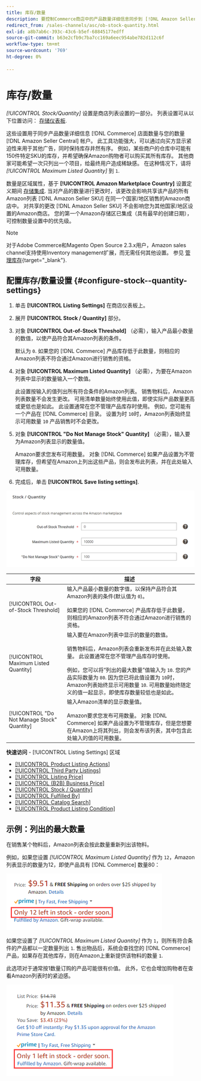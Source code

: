 ```yaml
---
title: 库存/数量
description: 要控制Commerce商店中的产品数量详细信息同步到 [!DNL Amazon Seller Central] 帐户，更新“库存/数量”设置。
redirect_from: /sales-channels/asc/ob-stock-quantity.html
exl-id: a8b7ab6c-393c-43c6-b5ef-68845177edff
source-git-commit: b63e2cfb9c7ba7cc169a6eec954abe782d112c6f
workflow-type: tm+mt
source-wordcount: '769'
ht-degree: 0%

---
```


# 库存/数量

*[!UICONTROL Stock/Quantity]* 设置是商店列表设置的一部分。 列表设置可从以下位置访问： [存储仪表板](./amazon-store-dashboard.md).

这些设置用于同步产品数量详细信息 [!DNL Commerce] 店面数量与您的数量 [!DNL Amazon Seller Central] 帐户。 此工具功能强大，可以通过向买方显示紧迫性来用于其他广告，同时保持库存井然有序。 例如，某些商户的仓库中可能有150件特定SKU的库存，并希望确保Amazon购物者可以购买其所有库存。 其他商家可能希望一次只列出一个项目，给最终用户造成稀缺感。 在这种情况下，请将 *[!UICONTROL Maximum Listed Quantity]* 到 `1`.

数量是区域属性，基于 **[!UICONTROL Amazon Marketplace Country]** 设置定义期间 [存储集成](./store-integration.md). 当对产品的数量进行更改时，该更改会影响共享该产品的所有Amazon列表 [!DNL Amazon Seller SKU] 在同一个国家/地区销售的Amazon商店中。 对共享的更改 [!DNL Amazon Seller SKU] 不会影响您为其他国家/地区设置的Amazon商店。 您的第一个Amazon存储区已集成（具有最早的创建日期），可控制数量设置中的优先级。

>[!NOTE]
>
>对于Adobe Commerce和Magento Open Source 2.3.x用户，Amazon sales channel支持使用Inventory management扩展，而无需任何其他设置。 参见 [管理库存](https://docs.magento.com/user-guide/v2.3/catalog/inventory-management.html){target="_blank"}.

## 配置库存/数量设置 {#configure-stock--quantity-settings}

1. 单击 **[!UICONTROL Listing Settings]** 在商店仪表板上。

1. 展开 **[!UICONTROL Stock / Quantity]** 部分。

1. 对象 **[!UICONTROL Out-of-Stock Threshold]** （必需），输入产品最小数量的数值，以使产品符合其Amazon列表的条件。

   默认为 `0`. 如果您的 [!DNL Commerce] 产品库存低于此数量，则相应的Amazon列表不符合通过Amazon进行销售的资格。

1. 对象 **[!UICONTROL Maximum Listed Quantity]** （必需），为要在Amazon列表中显示的数量输入一个数值。

   此设置按输入的值列出所有符合条件的Amazon列表。 销售物料后，Amazon列表数量不会发生更改。 可用清单数量始终使用此值，即使实际产品数量更高或更低也是如此。 此设置通常在您不管理产品库存时使用。 例如，您可能有一个产品在 [!DNL Commerce] 目录。 设置为时 `10`时，Amazon列表始终显示可用数量 `10` 产品销售时不会更改。

1. 对象 **[!UICONTROL "Do Not Manage Stock" Quantity]** （必需），输入要为Amazon列表显示的数量值。

   Amazon要求您发布可用数量。 对象 [!DNL Commerce] 如果产品设置为不管理库存，但希望在Amazon上列出这些产品，则会发布此列表，并在此处输入可用数量。

1. 完成后，单击 **[!UICONTROL Save listing settings]**.

![库存/数量设置](assets/amazon-stock-quantity.png)

| 字段 | 描述 |
|---|---|
| [!UICONTROL Out-of-Stock Threshold] | 输入产品最小数量的数字值，以保持产品符合其Amazon列表的条件(默认值为 `0`)。<br><br>如果您的 [!DNL Commerce] 产品库存低于此数量，则相应的Amazon列表不符合通过Amazon进行销售的资格。 |
| [!UICONTROL Maximum Listed Quantity] | 输入要在Amazon列表中显示的数量的数值。<br><br>销售物料后，Amazon列表会重新发布并在此处输入数量。 此设置通常在您不管理产品库存时使用。<br><br>例如，您可以将“列出的最大数量”值输入为 `10`. 您的产品实际数量为 `80`. 因为您已将此值设置为 `10`时，Amazon列表始终显示可用数量 `10`. 可用数量始终随定义的值一起显示，即使库存数量较低也是如此。 |
| [!UICONTROL "Do Not Manage Stock" Quantity] | 输入Amazon清单的显示数量值。<br><br>Amazon要求您发布可用数量。 对象 [!DNL Commerce] 如果产品设置为不管理库存，但是您想要在Amazon上将其列出，则会发布该列表，其中包含此处输入的值的可用数量。 |

**快速访问** - [!UICONTROL Listing Settings] 区域

- [[!UICONTROL Product Listing Actions]](./product-listing-actions.md)
- [[!UICONTROL Third Party Listings]](./third-party-listing-settings.md)
- [[!UICONTROL Listing Price]](./listing-price.md)
- [[!UICONTROL (B2B) Business Price]](./business-pricing.md)
- [[!UICONTROL Stock / Quantity]](./stock-quantity.md)
- [[!UICONTROL Fulfilled By]](./fulfilled-by.md)
- [[!UICONTROL Catalog Search]](./catalog-search.md)
- [[!UICONTROL Product Listing Condition]](./product-listing-condition.md)

## 示例：列出的最大数量

在销售某个物料后，Amazon列表会按此数量重新列出该物料。

例如，如果您设置 *[!UICONTROL Maximum Listed Quantity]* 作为 `12`，Amazon列表显示的数量为12，即使产品具有 [!DNL Commerce] 数量80：

![列出的最大数量示例1](assets/amazon-max-listed-quantity.png)

如果您设置了 *[!UICONTROL Maximum Listed Quantity]* 作为 `1`，则所有符合条件的产品都以一定数量列出 `1`. 售出物品后，系统会查找您的 [!DNL Commerce] 产品，如果存在其他库存，则在Amazon上重新提供该物料的数量 `1`.

此选项对于通常按1数量订购的产品可能很有价值。 此外，它也会增加购物者在查看Amazon列表时的紧迫感。

![列出的最大数量实例2](assets/amazon-max-listed-quantity-1.png)
